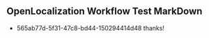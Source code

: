 ## OpenLocalization Workflow Test MarkDown
* 565ab77d-5f31-47c8-bd44-150294414d48 thanks!

<!--HONumber=Jul16_HO3-->



